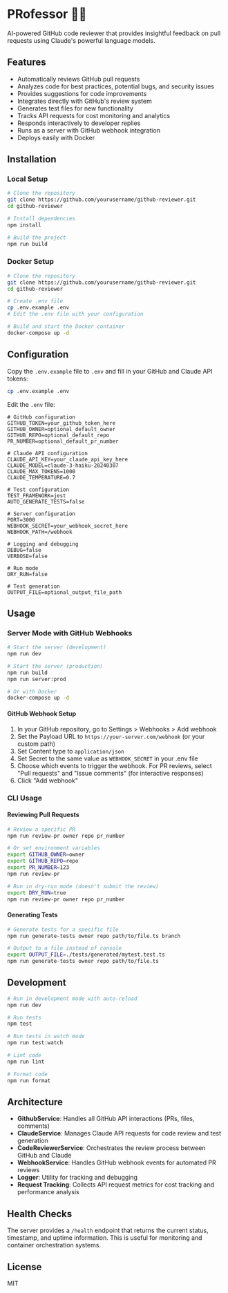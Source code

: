# PRofessor 👨‍🏫

AI-powered GitHub code reviewer that provides insightful feedback on pull requests using Claude's powerful language models.

## Features

- Automatically reviews GitHub pull requests
- Analyzes code for best practices, potential bugs, and security issues
- Provides suggestions for code improvements
- Integrates directly with GitHub's review system
- Generates test files for new functionality
- Tracks API requests for cost monitoring and analytics
- Responds interactively to developer replies
- Runs as a server with GitHub webhook integration
- Deploys easily with Docker

## Installation

### Local Setup

```bash
# Clone the repository
git clone https://github.com/yourusername/github-reviewer.git
cd github-reviewer

# Install dependencies
npm install

# Build the project
npm run build
```

### Docker Setup

```bash
# Clone the repository
git clone https://github.com/yourusername/github-reviewer.git
cd github-reviewer

# Create .env file
cp .env.example .env
# Edit the .env file with your configuration

# Build and start the Docker container
docker-compose up -d
```

## Configuration

Copy the `.env.example` file to `.env` and fill in your GitHub and Claude API tokens:

```bash
cp .env.example .env
```

Edit the `.env` file:

```
# GitHub configuration
GITHUB_TOKEN=your_github_token_here
GITHUB_OWNER=optional_default_owner
GITHUB_REPO=optional_default_repo
PR_NUMBER=optional_default_pr_number

# Claude API configuration
CLAUDE_API_KEY=your_claude_api_key_here
CLAUDE_MODEL=claude-3-haiku-20240307
CLAUDE_MAX_TOKENS=1000
CLAUDE_TEMPERATURE=0.7

# Test configuration
TEST_FRAMEWORK=jest
AUTO_GENERATE_TESTS=false

# Server configuration
PORT=3000
WEBHOOK_SECRET=your_webhook_secret_here
WEBHOOK_PATH=/webhook

# Logging and debugging
DEBUG=false
VERBOSE=false

# Run mode
DRY_RUN=false

# Test generation
OUTPUT_FILE=optional_output_file_path
```

## Usage

### Server Mode with GitHub Webhooks

```bash
# Start the server (development)
npm run dev

# Start the server (production)
npm run build
npm run server:prod

# Or with Docker
docker-compose up -d
```

#### GitHub Webhook Setup

1. In your GitHub repository, go to Settings > Webhooks > Add webhook
2. Set the Payload URL to `https://your-server.com/webhook` (or your custom path)
3. Set Content type to `application/json`
4. Set Secret to the same value as `WEBHOOK_SECRET` in your .env file
5. Choose which events to trigger the webhook. For PR reviews, select "Pull requests" and "Issue comments" (for interactive responses)
6. Click "Add webhook"

### CLI Usage

#### Reviewing Pull Requests

```bash
# Review a specific PR
npm run review-pr owner repo pr_number

# Or set environment variables
export GITHUB_OWNER=owner
export GITHUB_REPO=repo
export PR_NUMBER=123
npm run review-pr

# Run in dry-run mode (doesn't submit the review)
export DRY_RUN=true
npm run review-pr owner repo pr_number
```

#### Generating Tests

```bash
# Generate tests for a specific file
npm run generate-tests owner repo path/to/file.ts branch

# Output to a file instead of console
export OUTPUT_FILE=./tests/generated/mytest.test.ts
npm run generate-tests owner repo path/to/file.ts
```

## Development

```bash
# Run in development mode with auto-reload
npm run dev

# Run tests
npm test

# Run tests in watch mode
npm run test:watch

# Lint code
npm run lint

# Format code
npm run format
```

## Architecture

- **GithubService**: Handles all GitHub API interactions (PRs, files, comments)
- **ClaudeService**: Manages Claude API requests for code review and test generation
- **CodeReviewerService**: Orchestrates the review process between GitHub and Claude
- **WebhookService**: Handles GitHub webhook events for automated PR reviews
- **Logger**: Utility for tracking and debugging
- **Request Tracking**: Collects API request metrics for cost tracking and performance analysis

## Health Checks

The server provides a `/health` endpoint that returns the current status, timestamp, and uptime information. This is useful for monitoring and container orchestration systems.

## License

MIT